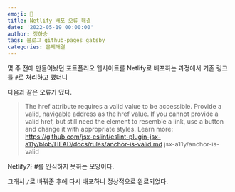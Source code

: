 ```yaml
---
emoji: 🔮
title: Netlify 배포 오류 해결
date: '2022-05-19 00:00:00'
author: 정하승
tags: 블로그 github-pages gatsby
categories: 문제해결
---
```


몇 주 전에 만들어놨던 포트폴리오 웹사이트를 Netlify로 배포하는 과정에서
기존 링크를 `#`로 처리하고 했더니

다음과 같은 오류가 떴다.

> The href attribute requires a valid value to be accessible. Provide a valid, navigable address as the href value. If you cannot provide a valid href, but still need the element to resemble a link, use a button and change it with appropriate styles. Learn more: https://github.com/jsx-eslint/eslint-plugin-jsx-a11y/blob/HEAD/docs/rules/anchor-is-valid.md jsx-a11y/anchor-is-valid

Netlify가 #를 인식하지 못하는 모양이다.

그래서 `/`로 바꿔준 후에 다시 배포하니 정상적으로 완료되었다.
